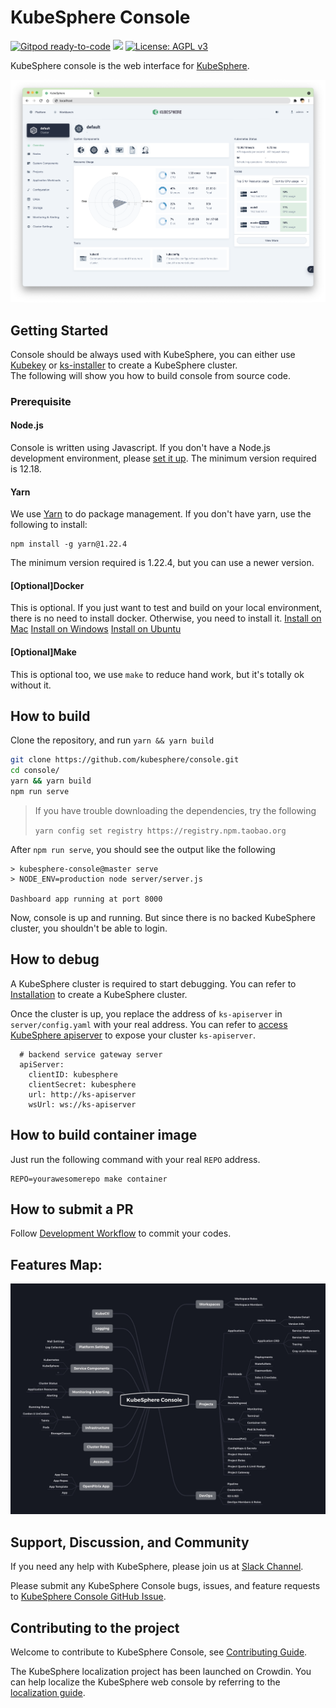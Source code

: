 # KubeSphere Console

[![Gitpod ready-to-code](https://img.shields.io/badge/Gitpod-ready--to--code-blue?logo=gitpod)](https://gitpod.io/#https://github.com/kubesphere/console)
![](https://github.com/kubesphere/console/workflows/Main/badge.svg)
[![License: AGPL v3](https://img.shields.io/badge/License-AGPL%20v3-blue.svg)](https://www.gnu.org/licenses/agpl-3.0)

KubeSphere console is the web interface for [KubeSphere](https://github.com/kubesphere/kubesphere).

![KubeSphere Console](docs/images/dashboard-ui.png)

## Getting Started

Console should be always used with KubeSphere, you can either use [Kubekey](https://github.com/kubesphere/kubekey) or [ks-installer](https://github.com/kubesphere/ks-installer) to create a KubeSphere cluster.  
The following will show you how to build console from source code.


### Prerequisite
#### Node.js
Console is written using Javascript. If you don't have a Node.js development environment, please [set it up](https://nodejs.org/en/download/). The minimum version required is 12.18.

#### Yarn
We use [Yarn](https://yarnpkg.com/) to do package management. If you don't have yarn, use the following to install:
```
npm install -g yarn@1.22.4
```
The minimum version required is 1.22.4, but you can use a newer version.

#### [Optional]Docker
This is optional. If you just want to test and build on your local environment, there is no need to install docker. Otherwise, you need to install it.
[Install on Mac](https://docs.docker.com/desktop/mac/install/)
[Install on Windows](https://docs.docker.com/desktop/windows/install/)
[Install on Ubuntu](https://docs.docker.com/engine/install/ubuntu/)

#### [Optional]Make
This is optional too, we use `make` to reduce hand work, but it's totally ok without it.

## How to build

Clone the repository, and run `yarn && yarn build`
```sh
git clone https://github.com/kubesphere/console.git
cd console/
yarn && yarn build
npm run serve
```
> If you have trouble downloading the dependencies, try the following
>
> `yarn config set registry https://registry.npm.taobao.org`


After `npm run serve`, you should see the output like the following

```
> kubesphere-console@master serve
> NODE_ENV=production node server/server.js

Dashboard app running at port 8000
```
Now, console is up and running. But since there is no backed KubeSphere cluster, you shouldn't be able to login.

## How to debug
A KubeSphere cluster is required to start debugging. You can refer to [Installation](https://github.com/kubesphere/kubesphere#installation) to create a KubeSphere cluster.

Once the cluster is up, you replace the address of `ks-apiserver` in `server/config.yaml` with your real address. You can refer to [access KubeSphere apiserver](docs/access-backend.md) to expose your cluster `ks-apiserver`.
```
  # backend service gateway server
  apiServer:
    clientID: kubesphere
    clientSecret: kubesphere
    url: http://ks-apiserver
    wsUrl: ws://ks-apiserver
```

## How to build container image

Just run the following command with your real `REPO` address.
```
REPO=yourawesomerepo make container
```

## How to submit a PR

Follow [Development Workflow](/docs/development-workflow.md) to commit your codes.

## Features Map:
![Features Map](docs/images/module-map.jpg)

## Support, Discussion, and Community

If you need any help with KubeSphere, please join us at [Slack Channel](https://join.slack.com/t/kubesphere/shared_invite/enQtNTE3MDIxNzUxNzQ0LTZkNTdkYWNiYTVkMTM5ZThhODY1MjAyZmVlYWEwZmQ3ODQ1NmM1MGVkNWEzZTRhNzk0MzM5MmY4NDc3ZWVhMjE).

Please submit any KubeSphere Console bugs, issues, and feature requests to [KubeSphere Console GitHub Issue](https://github.com/kubesphere/console/issues).

## Contributing to the project

Welcome to contribute to KubeSphere Console, see [Contributing Guide](CONTRIBUTING.md).

The KubeSphere localization project has been launched on Crowdin. You can help localize the KubeSphere web console by referring to the [localization guide](docs/join-the-kubesphere-localization-project.md).




